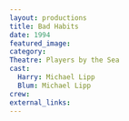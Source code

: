 ```yaml
---
layout: productions
title: Bad Habits
date: 1994
featured_image: 
category:
Theatre: Players by the Sea
cast:
  Harry: Michael Lipp
  Blum: Michael Lipp
crew:
external_links:
---
```

